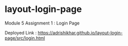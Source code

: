 # layout-login-page
Module 5 Assignment 1 : Login Page

Deployed Link : https://adrishikhar.github.io/layout-login-page/src/login.html
